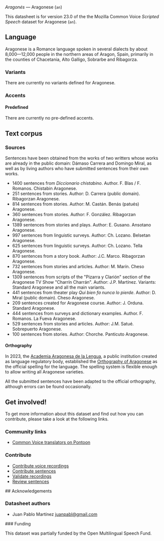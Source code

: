 *Aragonés* &mdash; Aragonese (`an`)

This datasheet is for version 23.0 of the the Mozilla Common Voice *Scripted Speech* dataset for Aragonese (`an`).

## Language

Aragonese is a Romance language spoken in several dialects by about 8,000&mdash;12,000 people in the northern areas of Aragon, Spain, primarily in the counties of Chacetania, Alto Galligo, Sobrarbe and Ribagorza.

### Variants

There are currently no variants defined for Aragonese.

### Accents

#### Predefined

There are currently no pre-defined accents.

## Text corpus

### Sources ###

Sentences have been obtained from the works of two writters whose works are already in the public domain: Dámaso Carrera and Domingo Miral, as well as by living authors who have submitted sentences from their own works.

* 1400 sentences from *Diccionario chistabino*. Author. F. Blas / F. Romanos. Chistabin Aragonese.
* 251 sentences from stories. Author: D. Carrera (public domain). Ribagorzan Aragonese.
* 814 sentences from stories. Author: M. Castán. Benás (patués) Aragonese.
* 360 sentences from stories. Author: F. González. Ribagorzan Aragonese.
* 1389 sentences from stories and plays. Author: E. Gusano. Ansotano Aragonese.
* 997 sentences from linguistic surveys. Author: Ch. Lozano. Belsetan Aragonese.
* 625 sentences from linguistic surveys. Author: Ch. Lozano. Tella Aragonese.
* 870 sentences from a story book. Author: J.C. Marco. Ribagorzan Aragonese.
* 732 sentences from stories and articles. Author: M. Marín. Cheso Aragonese.
* 1309 sentences from scripts of the "Pizarra y Clarión" section of the Aragonese TV Show "Charrín Charrán". Author: J.P. Martínez. Variants: Standard Aragonese and all the main variants.
* 441 sentences from theater play *Qui bien fa nunca lo pierde*. Author: D. Miral (public domain). Cheso Aragonese.
* 209 sentences created for Aragonese course. Author: J. Orduna. Standard Aragonese.
* 444 sentences from surveys and dictionary examples. Author. F. Romanos. La Fueva Aragonese.
* 529 sentences from stories and articles. Author: J.M. Satué. Sobrepuerto Aragonese.
* 100 sentences from stories. Author: Chorche. Panticuto Aragonese.

#### Orthography ####

In 2023, the [Academia Aragonesa de la Lengua](https://academiaaragonesadelalengua.org), a public institution created as language regulatory body, established the [Orthography of Aragonese](https://https://academiaaragonesadelalengua.org/sites/default/files/ficheros-pdf/ortografia-aragones.pdf) as the official spelling for the language. The spelling system is flexible enough to allow writing all Aragonese varieties.

All the submitted sentences have been adapted to the official orthography, although errors can be found occasionally.

## Get involved!

To get more information about this dataset and find out how you can contribute, please take a look at the following links.

### Community links

* [Common Voice translators on Pontoon](https://pontoon.mozilla.org/an/common-voice/contributors/)

### Contribute

* [Contribute voice recordings](https://commonvoice.mozilla.org/an/speak)
* [Contribute sentences](https://commonvoice.mozilla.org/an/write)
* [Validate recordings](https://commonvoice.mozilla.org/an/listen)
* [Review sentences](https://commonvoice.mozilla.org/an/review)

## Acknowledgements

### Datasheet authors

* Juan Pablo Martínez <juanpabl@gmail.com>

### Funding

This dataset was partially funded by the Open Multilingual Speech Fund.

